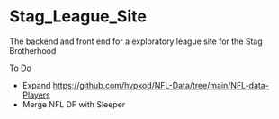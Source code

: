 # Stag_League_Site
The backend and front end for a exploratory league site for the Stag Brotherhood


To Do
- Expand https://github.com/hvpkod/NFL-Data/tree/main/NFL-data-Players
- Merge NFL DF with Sleeper
